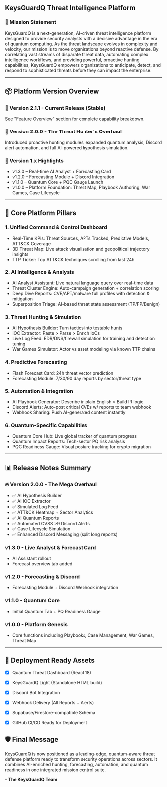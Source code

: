 ## KeysGuardQ Threat Intelligence Platform

### 🔐 Mission Statement

KeysGuardQ is a next-generation, AI-driven threat intelligence platform designed to provide security analysts with a decisive advantage in the era of quantum computing. As the threat landscape evolves in complexity and velocity, our mission is to move organizations beyond reactive defense. By correlating vast streams of disparate threat data, automating complex intelligence workflows, and providing powerful, proactive hunting capabilities, KeysGuardQ empowers organizations to anticipate, detect, and respond to sophisticated threats before they can impact the enterprise.

---

## 📦 Platform Version Overview

### 🚀 Version 2.1.1 - Current Release (Stable)

See "Feature Overview" section for complete capability breakdown.

### 🧬 Version 2.0.0 - The Threat Hunter's Overhaul

Introduced proactive hunting modules, expanded quantum analysis, Discord alert automation, and full AI-powered hypothesis simulation.

### 🔧 Version 1.x Highlights

* v1.3.0 – Real-time AI Analyst + Forecasting Card
* v1.2.0 – Forecasting Module + Discord Integration
* v1.1.0 – Quantum Core + PQC Gauge Launch
* v1.0.0 – Platform Foundation: Threat Map, Playbook Authoring, War Games, Case Lifecycle

---

## 🧠 Core Platform Pillars

### 1. Unified Command & Control Dashboard

* Real-Time KPIs: Threat Sources, APTs Tracked, Predictive Models, ATT\&CK Coverage
* 3D Threat Map: Live attack visualization and geopolitical trajectory insights
* TTP Ticker: Top ATT\&CK techniques scrolling from last 24h

### 2. AI Intelligence & Analysis

* AI Analyst Assistant: Live natural language query over real-time data
* Threat Cluster Engine: Auto-campaign generation + correlation scoring
* Deep Dive Reports: CVE/APT/malware full profiles with detection & mitigation
* Superposition Triage: AI-based threat state assessment (TP/FP/Benign)

### 3. Threat Hunting & Simulation

* AI Hypothesis Builder: Turn tactics into testable hunts
* IOC Extractor: Paste > Parse > Enrich IoCs
* Live Log Feed: EDR/DNS/firewall simulation for training and detection tuning
* War Games Simulator: Actor vs asset modeling via known TTP chains

### 4. Predictive Forecasting

* Flash Forecast Card: 24h threat vector prediction
* Forecasting Module: 7/30/90 day reports by sector/threat type

### 5. Automation & Integration

* AI Playbook Generator: Describe in plain English > Build IR logic
* Discord Alerts: Auto-post critical CVEs w/ reports to team webhook
* Webhook Sharing: Push AI-generated content instantly

### 6. Quantum-Specific Capabilities

* Quantum Core Hub: Live global tracker of quantum progress
* Quantum Impact Reports: Tech-sector PQ risk analysis
* PQC Readiness Gauge: Visual posture tracking for crypto migration

---

## 📊 Release Notes Summary

### 🔥 Version 2.0.0 - The Mega Overhaul

* ✅ AI Hypothesis Builder
* ✅ AI IOC Extractor
* ✅ Simulated Log Feed
* ✅ ATT\&CK Heatmap + Sector Analytics
* ✅ AI Quantum Reports
* ✅ Automated CVSS >9 Discord Alerts
* ✅ Case Lifecycle Simulation
* ✅ Enhanced Discord Messaging (split long reports)

### v1.3.0 - Live Analyst & Forecast Card

* AI Assistant rollout
* Forecast overview tab added

### v1.2.0 - Forecasting & Discord

* Forecasting Module + Discord Webhook integration

### v1.1.0 - Quantum Core

* Initial Quantum Tab + PQ Readiness Gauge

### v1.0.0 - Platform Genesis

* Core functions including Playbooks, Case Management, War Games, Threat Map

---

## 🔭 Deployment Ready Assets

* [x] Quantum Threat Dashboard (React 18)
* [x] KeysGuardQ Light (Standalone HTML build)
* [x] Discord Bot Integration
* [x] Webhook Delivery (All Reports + Alerts)
* [x] Supabase/Firestore-compatible Schema
* [x] GitHub CI/CD Ready for Deployment


## 🛡️ Final Message

KeysGuardQ is now positioned as a leading-edge, quantum-aware threat defense platform ready to transform security operations across sectors. It combines AI-enriched hunting, forecasting, automation, and quantum readiness in one integrated mission control suite.

**– The KeysGuardQ Team**
